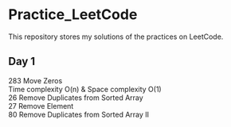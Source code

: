 # Practice_LeetCode
This repository stores my solutions of the practices on LeetCode.
## Day 1
283 Move Zeros <br>
Time complexity O(n)  &  Space complexity O(1)<br>
26 Remove Duplicates from Sorted Array <br>
27 Remove Element<br>
80 Remove Duplicates from Sorted Array II <br>
